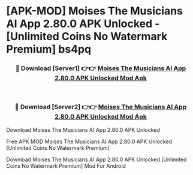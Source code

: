 # [APK-MOD] Moises  The Musicians AI App 2.80.0 APK Unlocked - [Unlimited Coins No Watermark Premium] bs4pq



<div align="center">
<h3>🔴 Download [Server1] 👉👉 <a href="https://momento.my/?title=Moises__The_Musicians_AI_App_2.80.0_APK_Unlocked">Moises  The Musicians AI App 2.80.0 APK Unlocked Mod Apk</a></h3><br>

<h3>🔴 Download [Server2] 👉👉 <a href="https://momento.my/?title=Moises__The_Musicians_AI_App_2.80.0_APK_Unlocked">Moises  The Musicians AI App 2.80.0 APK Unlocked Mod Apk</a></h3>
</div>



Download Moises  The Musicians AI App 2.80.0 APK Unlocked 

Free APK MOD Moises  The Musicians AI App 2.80.0 APK Unlocked [Unlimited Coins No Watermark Premium]

Download Moises  The Musicians AI App 2.80.0 APK Unlocked [Unlimited Coins No Watermark Premium] Mod For Android
